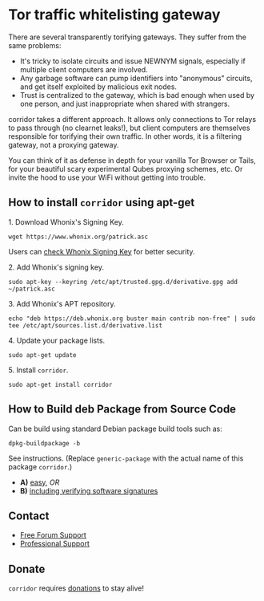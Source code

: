 # Tor traffic whitelisting gateway #

There are several transparently torifying gateways. They suffer from the same
problems:

- It's tricky to isolate circuits and issue NEWNYM signals, especially if
multiple client computers are involved.
- Any garbage software can pump identifiers into "anonymous" circuits, and
get itself exploited by malicious exit nodes.
- Trust is centralized to the gateway, which is bad enough when used by one
person, and just inappropriate when shared with strangers.

corridor takes a different approach. It allows only connections to Tor relays
to pass through (no clearnet leaks!), but client computers are themselves
responsible for torifying their own traffic. In other words, it is a filtering
gateway, not a proxying gateway.

You can think of it as defense in depth for your vanilla Tor Browser or Tails,
for your beautiful scary experimental Qubes proxying schemes, etc. Or invite
the hood to use your WiFi without getting into trouble.
## How to install `corridor` using apt-get ##

1\. Download Whonix's Signing Key.

```
wget https://www.whonix.org/patrick.asc
```

Users can [check Whonix Signing Key](https://www.whonix.org/wiki/Whonix_Signing_Key) for better security.

2\. Add Whonix's signing key.

```
sudo apt-key --keyring /etc/apt/trusted.gpg.d/derivative.gpg add ~/patrick.asc
```

3\. Add Whonix's APT repository.

```
echo "deb https://deb.whonix.org buster main contrib non-free" | sudo tee /etc/apt/sources.list.d/derivative.list
```

4\. Update your package lists.

```
sudo apt-get update
```

5\. Install `corridor`.

```
sudo apt-get install corridor
```

## How to Build deb Package from Source Code ##

Can be build using standard Debian package build tools such as:

```
dpkg-buildpackage -b
```

See instructions. (Replace `generic-package` with the actual name of this package `corridor`.)

* **A)** [easy](https://www.whonix.org/wiki/Dev/Build_Documentation/generic-package/easy), _OR_
* **B)** [including verifying software signatures](https://www.whonix.org/wiki/Dev/Build_Documentation/generic-package)

## Contact ##

* [Free Forum Support](https://forums.whonix.org)
* [Professional Support](https://www.whonix.org/wiki/Professional_Support)

## Donate ##

`corridor` requires [donations](https://www.whonix.org/wiki/Donate) to stay alive!
